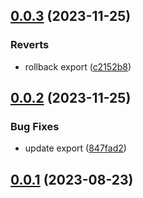 

## [0.0.3](https://github.com/TopGunBuild/textencoder/compare/v0.0.2...v0.0.3) (2023-11-25)


### Reverts

* rollback export ([c2152b8](https://github.com/TopGunBuild/textencoder/commit/c2152b8ba3ea4a6967a37aac7b802849c23f9380))

## [0.0.2](https://github.com/TopGunBuild/textencoder/compare/v0.0.1...v0.0.2) (2023-11-25)


### Bug Fixes

* update export ([847fad2](https://github.com/TopGunBuild/textencoder/commit/847fad221596772edfd399276fcaa1d0a7c8017e))

## [0.0.1](https://github.com/TopGunBuild/textencoder/compare/v1.0.1...v0.0.1) (2023-08-23)